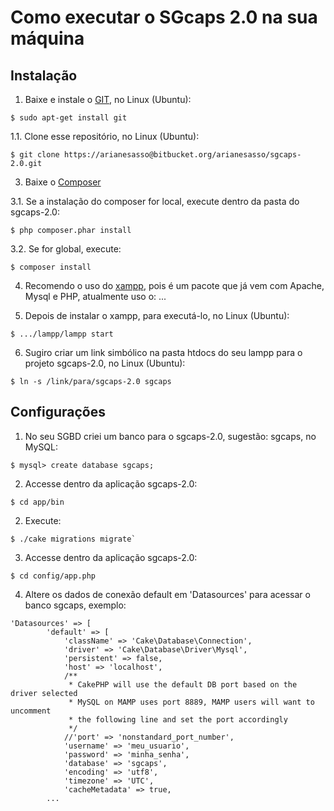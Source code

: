 # Como executar o SGcaps 2.0 na sua máquina

## Instalação

1. Baixe e instale o [GIT](https://git-scm.com/book/en/v2/Getting-Started-Installing-Git), no Linux (Ubuntu):

```
$ sudo apt-get install git
```

1.1. Clone esse repositório, no Linux (Ubuntu):

```
$ git clone https://arianesasso@bitbucket.org/arianesasso/sgcaps-2.0.git
```

3. Baixe o [Composer](http://getcomposer.org/doc/00-intro.md)

3.1. Se a instalação do composer for local, execute dentro da pasta do sgcaps-2.0: 

```
$ php composer.phar install

```
3.2. Se for global, execute:

```
$ composer install
```

4. Recomendo o uso do [xampp](https://www.apachefriends.org/download.html), pois é um pacote que já vem com Apache, Mysql e PHP, atualmente uso o: ...

5. Depois de instalar o xampp, para executá-lo, no Linux (Ubuntu):

```
$ .../lampp/lampp start
```

6. Sugiro criar um link simbólico na pasta htdocs do seu lampp para o projeto sgcaps-2.0, no Linux (Ubuntu):
```
$ ln -s /link/para/sgcaps-2.0 sgcaps
```

## Configurações

1. No seu SGBD criei um banco para o sgcaps-2.0, sugestão: sgcaps, no MySQL:
```
$ mysql> create database sgcaps;
```

2. Accesse dentro da aplicação sgcaps-2.0:

```
$ cd app/bin
```

2. Execute:

```
$ ./cake migrations migrate`
```

3. Accesse dentro da aplicação sgcaps-2.0:
```
$ cd config/app.php
```
4. Altere os dados de conexão default em 'Datasources' para acessar o banco sgcaps, exemplo:
``` 
'Datasources' => [
        'default' => [
            'className' => 'Cake\Database\Connection',
            'driver' => 'Cake\Database\Driver\Mysql',
            'persistent' => false,
            'host' => 'localhost',
            /**
             * CakePHP will use the default DB port based on the driver selected
             * MySQL on MAMP uses port 8889, MAMP users will want to uncomment
             * the following line and set the port accordingly
             */
            //'port' => 'nonstandard_port_number',
            'username' => 'meu_usuario',
            'password' => 'minha_senha',
            'database' => 'sgcaps',
            'encoding' => 'utf8',
            'timezone' => 'UTC',
            'cacheMetadata' => true,
	    ...
```
